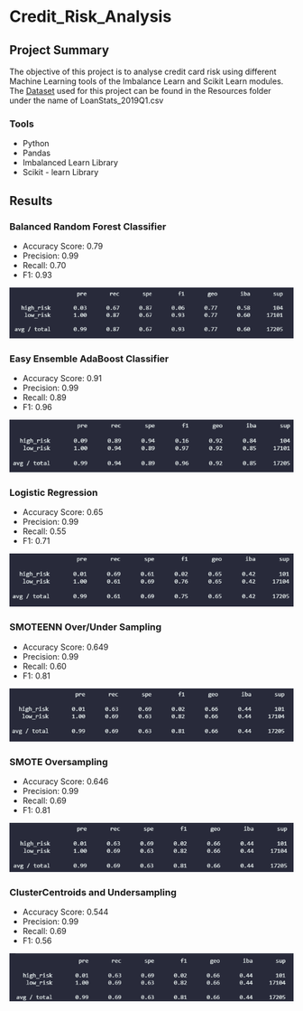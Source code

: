 # Credit_Risk_Analysis
## Project Summary
The objective of this project is to analyse credit card risk using different Machine Learning tools of the Imbalance Learn and Scikit Learn modules. The [Dataset](Resources/LoanStats_2019Q1.zip) used for this project can be found in the Resources folder under the name of LoanStats_2019Q1.csv

### Tools
- Python
- Pandas
- Imbalanced Learn Library
- Scikit - learn Library

## Results
### Balanced Random Forest Classifier

- Accuracy Score: 0.79
- Precision: 0.99
- Recall: 0.70
- F1: 0.93

![](Resources/BalancedRandomForestClassifier.png)

### Easy Ensemble AdaBoost Classifier

- Accuracy Score: 0.91
- Precision: 0.99
- Recall: 0.89
- F1: 0.96

![](Resources/EasyEnsembleAdaBoostClassifier.png)

### Logistic Regression

- Accuracy Score: 0.65
- Precision: 0.99
- Recall: 0.55
- F1: 0.71

![](Resources/LogisticRegression.png)

### SMOTEENN Over/Under Sampling

- Accuracy Score: 0.649
- Precision: 0.99
- Recall: 0.60
- F1: 0.81
 
![](Resources/OverUnderSampling.png)

### SMOTE Oversampling

- Accuracy Score: 0.646
- Precision: 0.99
- Recall: 0.69
- F1: 0.81

![](Resources/SMOTEOversampling.png)

### ClusterCentroids and Undersampling

- Accuracy Score: 0.544
- Precision: 0.99
- Recall: 0.69
- F1: 0.56

![](Resources/Undersampling.png)
